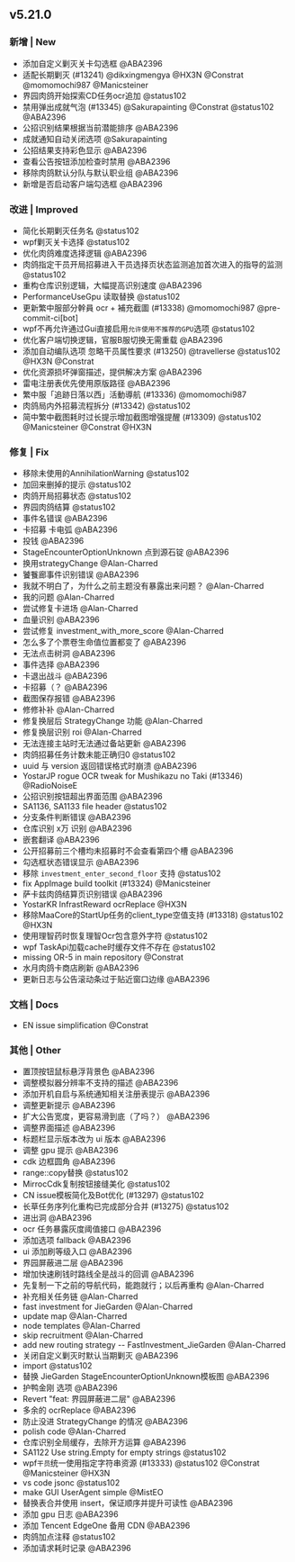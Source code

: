 ## v5.21.0

### 新增 | New

* 添加自定义剿灭关卡勾选框 @ABA2396
* 适配长期剿灭 (#13241) @dikxingmengya @HX3N @Constrat @momomochi987 @Manicsteiner
* 界园肉鸽开始探索CD任务ocr追加 @status102
* 禁用弹出成就气泡 (#13345) @Sakurapainting @Constrat @status102 @ABA2396
* 公招识别结果根据当前潜能排序 @ABA2396
* 成就通知自动关闭选项 @Sakurapainting
* 公招结果支持彩色显示 @ABA2396
* 查看公告按钮添加检查时禁用 @ABA2396
* 移除肉鸽默认分队与默认职业组 @ABA2396
* 新增是否启动客户端勾选框 @ABA2396

### 改进 | Improved

* 简化长期剿灭任务名 @status102
* wpf剿灭关卡选择 @status102
* 优化肉鸽难度选择逻辑 @ABA2396
* 肉鸽指定干员开局招募进入干员选择页状态监测追加首次进入的指导的监测 @status102
* 重构仓库识别逻辑，大幅提高识别速度 @ABA2396
* PerformanceUseGpu 读取替换 @status102
* 更新繁中服部分幹員 ocr + 補充截圖 (#13338) @momomochi987 @pre-commit-ci[bot]
* wpf不再允许通过Gui直接启用`允许使用不推荐的GPU`选项 @status102
* 优化客户端切换逻辑，官服B服切换无需重载 @ABA2396
* 添加自动编队选项 忽略干员属性要求 (#13250) @travellerse @status102 @HX3N @Constrat
* 优化资源损坏弹窗描述，提供解决方案 @ABA2396
* 雷电注册表优先使用原版路径 @ABA2396
* 繁中服「追跡日落以西」活動導航 (#13336) @momomochi987
* 肉鸽局内外招募流程拆分 (#13342) @status102
* 简中繁中截图耗时过长提示增加截图增强提醒 (#13309) @status102 @Manicsteiner @Constrat @HX3N

### 修复 | Fix

* 移除未使用的AnnihilationWarning @status102
* 加回来删掉的提示 @status102
* 肉鸽开局招募状态 @status102
* 界园肉鸽结算 @status102
* 事件名错误 @ABA2396
* 卡招募 卡电弧 @ABA2396
* 投钱 @ABA2396
* StageEncounterOptionUnknown 点到源石锭 @ABA2396
* 换用strategyChange @Alan-Charred
* 饕餮廊事件识别错误 @ABA2396
* 我就不明白了，为什么之前主题没有暴露出来问题？ @Alan-Charred
* 我的问题 @Alan-Charred
* 尝试修复卡进场 @Alan-Charred
* 血量识别 @ABA2396
* 尝试修复 investment_with_more_score @Alan-Charred
* 怎么多了个票卷生命值位置都变了 @ABA2396
* 无法点击树洞 @ABA2396
* 事件选择 @ABA2396
* 卡退出战斗 @ABA2396
* 卡招募（？ @ABA2396
* 截图保存报错 @ABA2396
* 修修补补 @Alan-Charred
* 修复换层后 StrategyChange 功能 @Alan-Charred
* 修复换层识别 roi @Alan-Charred
* 无法连接主站时无法通过备站更新 @ABA2396
* 肉鸽招募任务计数未能正确归0 @status102
* uuid 与 version 返回错误格式时崩溃 @ABA2396
* YostarJP rogue OCR tweak for Mushikazu no Taki (#13346) @RadioNoiseE
* 公招识别按钮超出界面范围 @ABA2396
* SA1136, SA1133 file header @status102
* 分支条件判断错误 @ABA2396
* 仓库识别 x万 识别 @ABA2396
* 嵌套翻译 @ABA2396
* 公开招募前三个槽均未招募时不会查看第四个槽 @ABA2396
* 勾选框状态错误显示 @ABA2396
* 移除 `investment_enter_second_floor` 支持 @status102
* fix AppImage build toolkit (#13324) @Manicsteiner
* 萨卡兹肉鸽结算页识别错误 @ABA2396
* YostarKR InfrastReward ocrReplace @HX3N
* 移除MaaCore的StartUp任务的client_type空值支持 (#13318) @status102 @HX3N
* 使用理智药时恢复理智Ocr包含意外字符 @status102
* wpf TaskApi加载cache时缓存文件不存在 @status102
* missing OR-5 in main repository @Constrat
* 水月肉鸽卡商店刷新 @ABA2396
* 更新日志与公告滚动条过于贴近窗口边缘 @ABA2396

### 文档 | Docs

* EN issue simplification @Constrat

### 其他 | Other

* 置顶按钮鼠标悬浮背景色 @ABA2396
* 调整模拟器分辨率不支持的描述 @ABA2396
* 添加开机自启与系统通知相关注册表提示 @ABA2396
* 调整更新提示 @ABA2396
* 扩大公告宽度，更容易滑到底（了吗？） @ABA2396
* 调整界面描述 @ABA2396
* 标题栏显示版本改为 ui 版本 @ABA2396
* 调整 gpu 提示 @ABA2396
* cdk 边框圆角 @ABA2396
* range::copy替换 @status102
* MirrocCdk复制按钮接缝美化 @status102
* CN issue模板简化及Bot优化 (#13297) @status102
* 长草任务序列化重构已完成部分合并 (#13275) @status102
* 进出洞 @ABA2396
* ocr 任务暴露灰度阈值接口 @ABA2396
* 添加选项 fallback @ABA2396
* ui 添加刷等级入口 @ABA2396
* 界园屏蔽进二层 @ABA2396
* 增加快速刷钱时路线全是战斗的回调 @ABA2396
* 先复制一下之前的导航代码，能跑就行；以后再重构 @Alan-Charred
* 补充相关任务链 @Alan-Charred
* fast investment for JieGarden @Alan-Charred
* update map @Alan-Charred
* node templates @Alan-Charred
* skip recruitment @Alan-Charred
* add new routing strategy -- FastInvestment_JieGarden @Alan-Charred
* 关闭自定义剿灭时默认当期剿灭 @ABA2396
* import @status102
* 替换 JieGarden StageEncounterOptionUnknown模板图 @ABA2396
* 护鸭金刚 选项 @ABA2396
* Revert "feat: 界园屏蔽进二层" @ABA2396
* 多余的 ocrReplace @ABA2396
* 防止没进 StrategyChange 的情况 @ABA2396
* polish code @Alan-Charred
* 仓库识别全局缓存，去除开方运算 @ABA2396
* SA1122 Use string.Empty for empty strings @status102
* wpf`干员`统一使用指定字符串资源 (#13333) @status102 @Constrat @Manicsteiner @HX3N
* vs code jsonc @status102
* make GUI UserAgent simple @MistEO
* 替换表合并使用 insert，保证顺序并提升可读性 @ABA2396
* 添加 gpu 日志 @ABA2396
* 添加 Tencent EdgeOne 备用 CDN @ABA2396
* 肉鸽加点注释 @status102
* 添加请求耗时记录 @ABA2396

